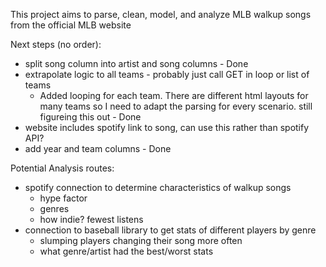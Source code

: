 This project aims to parse, clean, model, and analyze MLB walkup songs from the official MLB website

 Next steps (no order):
 - split song column into artist and song columns - Done
 - extrapolate logic to all teams - probably just call GET in loop or list of teams
    - Added looping for each team. There are different html layouts for many teams so I need to adapt the parsing for every scenario. still figureing this out - Done
 - website includes spotify link to song, can use this rather than spotify API?
 - add year and team columns - Done

 Potential Analysis routes:
 - spotify connection to determine characteristics of walkup songs
    - hype factor
    - genres
    - how indie? fewest listens
 - connection to baseball library to get stats of different players by genre
    - slumping players changing their song more often
    - what genre/artist had the best/worst stats



